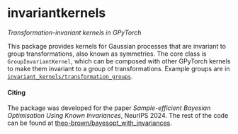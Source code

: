# invariantkernels
*Transformation-invariant kernels in GPyTorch*

This package provides kernels for Gaussian processes that are invariant to group transformations, also known as symmetries.
The core class is `GroupInvariantKernel`, which can be composed with other GPyTorch kernels to make them invariant to a group of transformations.
Example groups are in [`invariant_kernels/transformation_groups`](./invariantkernels/transformation_groups.py).

#### Citing

The package was developed for the paper *Sample-efficient Bayesian Optimisation Using Known Invariances*, NeurIPS 2024. 
The rest of the code can be found at [theo-brown/bayesopt_with_invariances](https://github.com/theo-brown/bayesopt_with_invariances).
